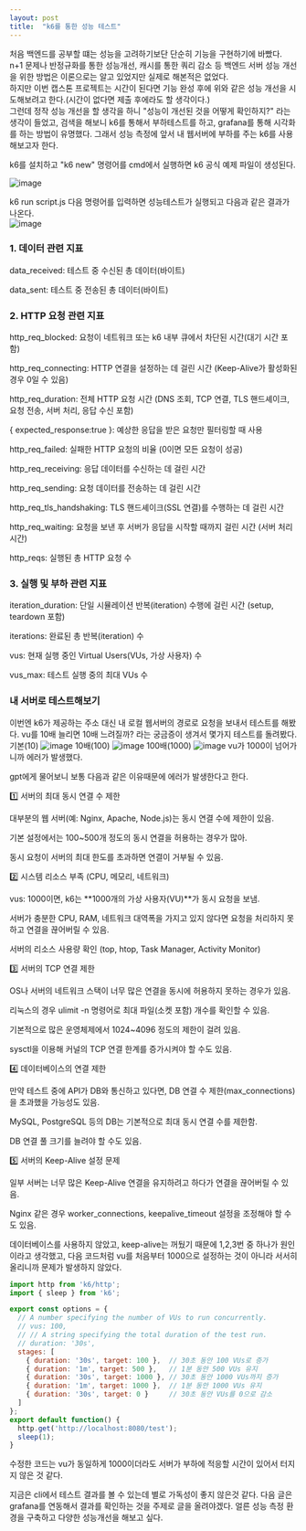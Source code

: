 ```yaml
---
layout: post
title:  "k6를 통한 성능 테스트"
---
```


처음 백엔드를 공부할 떄는 성능을 고려하기보단 단순히 기능을 구현하기에 바빴다. <br>
n+1 문제나 반정규화를 통한 성능개선, 캐시를 통한 쿼리 감소 등 백엔드 서버 성능 개선을 위한 방법은 이론으로는 알고 있었지만 실제로 해본적은 없었다. <br>
하지만 이번 캡스톤 프로젝트는 시간이 된다면 기능 완성 후에 위와 같은 성능 개선을 시도해보려고 한다.(시간이 없다면 제출 후에라도 할 생각이다.) <br>
그런데 정작 성능 개선을 할 생각을 하니 "성능이 개선된 것을 어떻게 확인하지?" 라는 생각이 들었고, 검색을 해보니 k6를 통해서 부하테스트를 하고, grafana를 통해 시각화를 하는 방법이 유명했다.
그래서 성능 측정에 앞서 내 웹서버에 부하를 주는 k6를 사용해보고자 한다.

k6를 설치하고 "k6 new" 명령어를 cmd에서 실행하면 k6 공식 예제 파일이 생성된다.<br>

![image](https://github.com/user-attachments/assets/4b52d87a-7ce5-4ec1-aed2-83718ea0d52e)
<br>

k6 run script.js 다음 명령어를 입력하면 성능테스트가 실행되고 다음과 같은 결과가 나온다.<br>
![image](https://github.com/user-attachments/assets/3df9b345-1dc3-4446-8221-1a04be9074aa)
<br>

### 1. 데이터 관련 지표
data_received: 테스트 중 수신된 총 데이터(바이트)

data_sent: 테스트 중 전송된 총 데이터(바이트)

### 2. HTTP 요청 관련 지표
http_req_blocked: 요청이 네트워크 또는 k6 내부 큐에서 차단된 시간(대기 시간 포함)

http_req_connecting: HTTP 연결을 설정하는 데 걸린 시간 (Keep-Alive가 활성화된 경우 0일 수 있음)

http_req_duration: 전체 HTTP 요청 시간 (DNS 조회, TCP 연결, TLS 핸드셰이크, 요청 전송, 서버 처리, 응답 수신 포함)

{ expected_response:true }: 예상한 응답을 받은 요청만 필터링할 때 사용

http_req_failed: 실패한 HTTP 요청의 비율 (0이면 모든 요청이 성공)

http_req_receiving: 응답 데이터를 수신하는 데 걸린 시간

http_req_sending: 요청 데이터를 전송하는 데 걸린 시간

http_req_tls_handshaking: TLS 핸드셰이크(SSL 연결)를 수행하는 데 걸린 시간

http_req_waiting: 요청을 보낸 후 서버가 응답을 시작할 때까지 걸린 시간 (서버 처리 시간)

http_reqs: 실행된 총 HTTP 요청 수

### 3. 실행 및 부하 관련 지표
iteration_duration: 단일 시뮬레이션 반복(iteration) 수행에 걸린 시간 (setup, teardown 포함)

iterations: 완료된 총 반복(iteration) 수

vus: 현재 실행 중인 Virtual Users(VUs, 가상 사용자) 수

vus_max: 테스트 실행 중의 최대 VUs 수


### 내 서버로 테스트해보기
이번엔 k6가 제공하는 주소 대신 내 로컬 웹서버의 경로로 요청을 보내서 테스트를 해봤다.
vu를 10배 늘리면 10배 느려질까? 라는 궁금증이 생겨서 몇가지 테스트를 돌려봤다.
기본(10)
![image](https://github.com/user-attachments/assets/7af5ed0e-7034-4329-aa59-87da3a31627d)
10배(100)
![image](https://github.com/user-attachments/assets/70e17558-c34c-45ff-b4be-b4b30343e505)
100배(1000)
![image](https://github.com/user-attachments/assets/2cdea327-5a6f-4301-bc01-502ba46ae717)
vu가 1000이 넘어가니까 에러가 발생했다.

gpt에게 물어보니 보통 다음과 같은 이유때문에 에러가 발생한다고 한다.

1️⃣ 서버의 최대 동시 연결 수 제한

대부분의 웹 서버(예: Nginx, Apache, Node.js)는 동시 연결 수에 제한이 있음.

기본 설정에서는 100~500개 정도의 동시 연결을 허용하는 경우가 많아.

동시 요청이 서버의 최대 한도를 초과하면 연결이 거부될 수 있음.

2️⃣ 시스템 리소스 부족 (CPU, 메모리, 네트워크)

vus: 1000이면, k6는 **1000개의 가상 사용자(VU)**가 동시 요청을 보냄.

서버가 충분한 CPU, RAM, 네트워크 대역폭을 가지고 있지 않다면 요청을 처리하지 못하고 연결을 끊어버릴 수 있음.

서버의 리소스 사용량 확인 (top, htop, Task Manager, Activity Monitor)

3️⃣ 서버의 TCP 연결 제한

OS나 서버의 네트워크 스택이 너무 많은 연결을 동시에 허용하지 못하는 경우가 있음.

리눅스의 경우 ulimit -n 명령어로 최대 파일(소켓 포함) 개수를 확인할 수 있음.

기본적으로 많은 운영체제에서 1024~4096 정도의 제한이 걸려 있음.

sysctl을 이용해 커널의 TCP 연결 한계를 증가시켜야 할 수도 있음.

4️⃣ 데이터베이스의 연결 제한

만약 테스트 중에 API가 DB와 통신하고 있다면, DB 연결 수 제한(max_connections)을 초과했을 가능성도 있음.

MySQL, PostgreSQL 등의 DB는 기본적으로 최대 동시 연결 수를 제한함.

DB 연결 풀 크기를 늘려야 할 수도 있음.

5️⃣ 서버의 Keep-Alive 설정 문제

일부 서버는 너무 많은 Keep-Alive 연결을 유지하려고 하다가 연결을 끊어버릴 수 있음.

Nginx 같은 경우 worker_connections, keepalive_timeout 설정을 조정해야 할 수도 있음.

데이터베이스를 사용하지 않았고, keep-alive는 꺼뒀기 때문에 1,2,3번 중 하나가 원인이라고 생각했고, 다음 코드처럼 vu를 처음부터 1000으로 설정하는 것이 아니라 서서히 올리니까 문제가 발생하지 않았다.

```javascript
import http from 'k6/http';
import { sleep } from 'k6';

export const options = {
  // A number specifying the number of VUs to run concurrently.
  // vus: 100,
  // // A string specifying the total duration of the test run.
  // duration: '30s',
  stages: [
    { duration: '30s', target: 100 },  // 30초 동안 100 VUs로 증가
    { duration: '1m', target: 500 },   // 1분 동안 500 VUs 유지
    { duration: '30s', target: 1000 }, // 30초 동안 1000 VUs까지 증가
    { duration: '1m', target: 1000 },  // 1분 동안 1000 VUs 유지
    { duration: '30s', target: 0 }     // 30초 동안 VUs를 0으로 감소
  ]
};
export default function() {
  http.get('http://localhost:8080/test');
  sleep(1);
}

```
수정한 코드는 vu가 동일하게 1000이더라도 서버가 부하에 적응할 시간이 있어서 터지지 않은 것 같다.

지금은 cli에서 테스트 결과를 볼 수 있는데 별로 가독성이 좋지 않은것 같다. 다음 글은 grafana를 연동해서 결과를 확인하는 것을 주제로 글을 올려야겠다.
얼른 성능 측정 환경을 구축하고 다양한 성능개선을 해보고 싶다.



